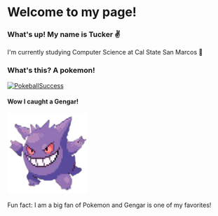 # Welcome to my page!

### What's up! My name is Tucker :v:
I'm currently studying Computer Science at Cal State San Marcos :school:

### What's this? A pokemon!
[![PokeballSuccess](https://cdn3.emoji.gg/emojis/8839-pokeballsuccess.gif)](https://emoji.gg/emoji/8839-pokeballsuccess)

#### Wow I caught a Gengar!
![Gengar](images/Gengar.png)

Fun fact: I am a big fan of Pokemon and Gengar is one of my favorites!
